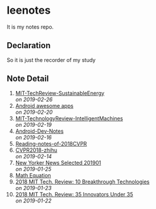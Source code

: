 # leenotes
It is my notes repo.

## Declaration
So it is just the recorder of my study

## Note Detail

1. [MIT-TechReview-SustainableEnergy](https://github.com/leaguecn/leenotes/blob/master/MIT-TechReview-SustainableEnergy.md)        
*on 2019-02-26*     
1. [Android awesome apps](https://github.com/leaguecn/leenotes/blob/master/Android-awesome-apps.md)      
*on 2019-02-20*     
1. [MIT-TechnologyReview-IntelligentMachines](https://github.com/leaguecn/leenotes/blob/master/MIT-TechReview-IntelligentMachines.md)    
*on 2019-02-19*    
1. [Android-Dev-Notes](https://github.com/leaguecn/leenotes/blob/master/Android-Dev-Notes.md)    
*on 2019-02-16*    
1. [Reading-notes-of-2018CVPR](https://github.com/leaguecn/leenotes/blob/master/Reading-notes-of-2018CVPR.md)    
1. [CVPR2018-zhihu](https://github.com/leaguecn/leenotes/blob/master/CVPR2018-zhihu.md)    
*on 2019-02-14*
1. [New Yorker News Selected 201901](https://github.com/leaguecn/leenotes/blob/master/NewYorkerNewsSelected-201901.md)    
*on 2019-01-25*    
1. [Math Equation](https://github.com/leaguecn/leenotes/blob/master/Math-Equation.md)    
1. [2018 MIT Tech. Review: 10 Breakthrough Technologies](https://github.com/leaguecn/leenotes/blob/master/10-Breakthrough-Technologies-2018.md)    
*on 2019-01-23*    
1. [2018 MIT Tech. Review: 35 Innovators Under 35](https://github.com/leaguecn/leenotes/blob/master/35-Innovators-Under-35-in-2018.md)  
  *on 2019-01-22*

